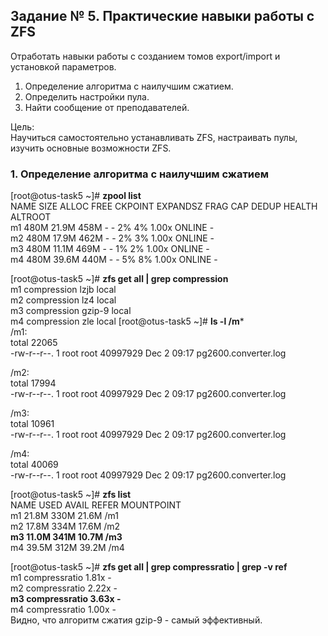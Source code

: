## Задание № 5. Практические навыки работы с ZFS ##
Отработать навыки работы с созданием томов export/import и установкой параметров.
1. Определение алгоритма с наилучшим сжатием.
2. Определить настройки пула.
3. Найти сообщение от преподавателей.

Цель:\
Научиться самостоятельно устанавливать ZFS, настраивать пулы, изучить основные возможности ZFS.
### 1. Определение алгоритма с наилучшим сжатием ###
[root@otus-task5 ~]# **zpool list**\
NAME   SIZE  ALLOC   FREE  CKPOINT  EXPANDSZ   FRAG    CAP  DEDUP    HEALTH  ALTROOT\
m1     480M  21.9M   458M        -         -     2%     4%  1.00x    ONLINE  -\
m2     480M  17.9M   462M        -         -     2%     3%  1.00x    ONLINE  -\
m3     480M  11.1M   469M        -         -     1%     2%  1.00x    ONLINE  -\
m4     480M  39.6M   440M        -         -     5%     8%  1.00x    ONLINE  -

[root@otus-task5 ~]# **zfs get all | grep compression**\
m1    compression           lzjb                   local\
m2    compression           lz4                    local\
m3    compression           gzip-9                 local\
m4    compression           zle                    local
[root@otus-task5 ~]# **ls -l /m***\
/m1:\
total 22065\
-rw-r--r--. 1 root root 40997929 Dec  2 09:17 pg2600.converter.log

/m2:\
total 17994\
-rw-r--r--. 1 root root 40997929 Dec  2 09:17 pg2600.converter.log

/m3:\
total 10961\
-rw-r--r--. 1 root root 40997929 Dec  2 09:17 pg2600.converter.log

/m4:\
total 40069\
-rw-r--r--. 1 root root 40997929 Dec  2 09:17 pg2600.converter.log

[root@otus-task5 ~]# **zfs list**\
NAME   USED  AVAIL     REFER  MOUNTPOINT\
m1    21.8M   330M     21.6M  /m1\
m2    17.8M   334M     17.6M  /m2\
**m3    11.0M   341M     10.7M  /m3**\
m4    39.5M   312M     39.2M  /m4

[root@otus-task5 ~]# **zfs get all | grep compressratio | grep -v ref**\
m1    compressratio         1.81x                  -\
m2    compressratio         2.22x                  -\
**m3    compressratio         3.63x                  -**\
m4    compressratio         1.00x                  -\
Видно, что алгоритм сжатия gzip-9 - самый эффективный.

